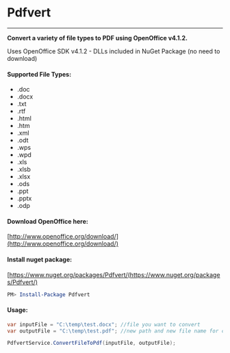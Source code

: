 # Pdfvert
---
**Convert a variety of file types to PDF using OpenOffice v4.1.2.**

Uses OpenOffice SDK v4.1.2 - DLLs included in NuGet Package (no need to download)

#### Supported File Types:
* .doc
* .docx
* .txt
* .rtf
* .html
* .htm
* .xml
* .odt
* .wps
* .wpd
* .xls
* .xlsb
* .xlsx
* .ods
* .ppt
* .pptx
* .odp

#### Download OpenOffice here:
[http://www.openoffice.org/download/](http://www.openoffice.org/download/)

#### Install nuget package:
[https://www.nuget.org/packages/Pdfvert/(https://www.nuget.org/packages/Pdfvert/)
```powershell
PM> Install-Package Pdfvert
```

#### Usage:
```C#
var inputFile = "C:\temp\test.docx"; //file you want to convert
var outputFile = "C:\temp\test.pdf"; //new path and new file name for converted PDF (must have .pdf extension)

PdfvertService.ConvertFileToPdf(inputFile, outputFile);
```

